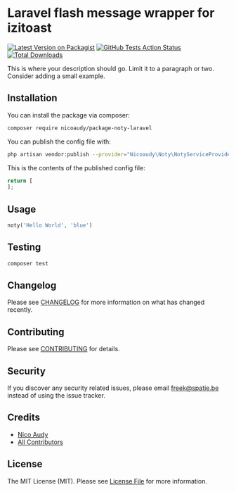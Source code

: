 # Laravel flash message wrapper for izitoast

[![Latest Version on Packagist](https://img.shields.io/packagist/v/spatie/noty.svg?style=flat-square)](https://packagist.org/packages/spatie/noty)
[![GitHub Tests Action Status](https://img.shields.io/github/workflow/status/spatie/noty/run-tests?label=tests)](https://github.com/spatie/noty/actions?query=workflow%3Arun-tests+branch%3Amaster)
[![Total Downloads](https://img.shields.io/packagist/dt/spatie/noty.svg?style=flat-square)](https://packagist.org/packages/spatie/noty)

This is where your description should go. Limit it to a paragraph or two. Consider adding a small example.

## Installation

You can install the package via composer:

```bash
composer require nicoaudy/package-noty-laravel
```

You can publish the config file with:

```bash
php artisan vendor:publish --provider="Nicoaudy\Noty\NotyServiceProvider"
```

This is the contents of the published config file:

```php
return [
];
```

## Usage

```php
noty('Hello World', 'blue')
```

## Testing

```bash
composer test
```

## Changelog

Please see [CHANGELOG](CHANGELOG.md) for more information on what has changed recently.

## Contributing

Please see [CONTRIBUTING](CONTRIBUTING.md) for details.

## Security

If you discover any security related issues, please email freek@spatie.be instead of using the issue tracker.

## Credits

-   [Nico Audy](https://github.com/NicoAudy)
-   [All Contributors](../../contributors)

## License

The MIT License (MIT). Please see [License File](LICENSE.md) for more information.

